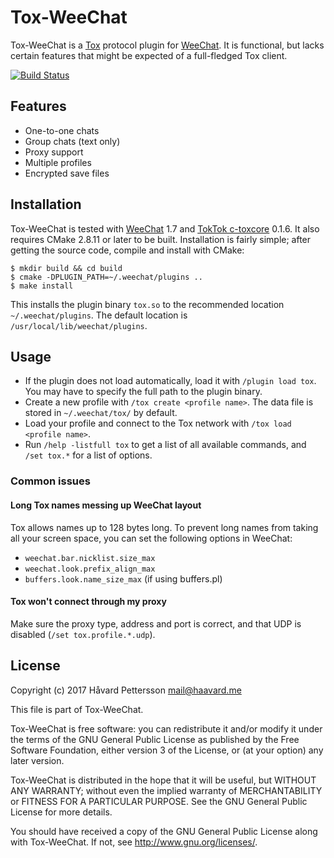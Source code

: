 # Tox-WeeChat
Tox-WeeChat is a [Tox][1] protocol plugin for [WeeChat][2]. It is functional,
but lacks certain features that might be expected of a full-fledged Tox client.

[![Build Status](https://travis-ci.org/haavard/tox-weechat.svg?branch=master)][3]

## Features
 - One-to-one chats
 - Group chats (text only)
 - Proxy support
 - Multiple profiles
 - Encrypted save files

## Installation
Tox-WeeChat is tested with [WeeChat][2] 1.7 and [TokTok c-toxcore][4] 0.1.6.
It also requires CMake 2.8.11 or later to be built. Installation is fairly
simple; after getting the source code, compile and install with CMake:

    $ mkdir build && cd build
    $ cmake -DPLUGIN_PATH=~/.weechat/plugins ..
    $ make install

This installs the plugin binary `tox.so` to the recommended location
`~/.weechat/plugins`. The default location is `/usr/local/lib/weechat/plugins`.

## Usage
 - If the plugin does not load automatically, load it with `/plugin load tox`.
   You may have to specify the full path to the plugin binary.
 - Create a new profile with `/tox create <profile name>`. The data file is
   stored in `~/.weechat/tox/` by default.
 - Load your profile and connect to the Tox network with
   `/tox load <profile name>`.
 - Run `/help -listfull tox` to get a list of all available commands, and
   `/set tox.*` for a list of options.

### Common issues
#### Long Tox names messing up WeeChat layout
Tox allows names up to 128 bytes long. To prevent long names from taking all
your screen space, you can set the following options in WeeChat:
 - `weechat.bar.nicklist.size_max`
 - `weechat.look.prefix_align_max`
 - `buffers.look.name_size_max` (if using buffers.pl)

#### Tox won't connect through my proxy
Make sure the proxy type, address and port is correct, and that UDP is
disabled (`/set tox.profile.*.udp`).

License
---------
Copyright (c) 2017 Håvard Pettersson <mail@haavard.me>

This file is part of Tox-WeeChat.

Tox-WeeChat is free software: you can redistribute it and/or modify
it under the terms of the GNU General Public License as published by
the Free Software Foundation, either version 3 of the License, or
(at your option) any later version.

Tox-WeeChat is distributed in the hope that it will be useful,
but WITHOUT ANY WARRANTY; without even the implied warranty of
MERCHANTABILITY or FITNESS FOR A PARTICULAR PURPOSE.  See the
GNU General Public License for more details.

You should have received a copy of the GNU General Public License
along with Tox-WeeChat.  If not, see <http://www.gnu.org/licenses/>.

[1]: http://tox.chat
[2]: http://weechat.org
[3]: https://travis-ci.org/haavard/tox-weechat
[4]: https://github.com/TokTok/c-toxcore

